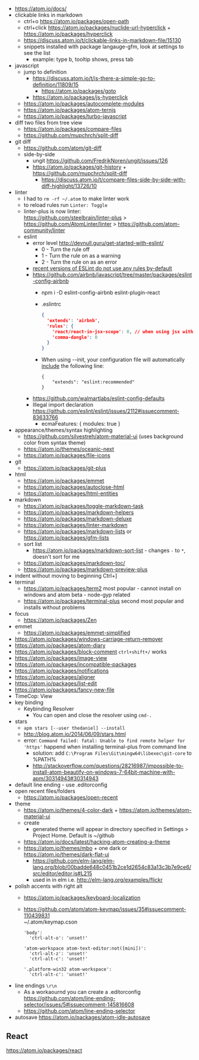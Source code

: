 - https://atom.io/docs/
- clickable links in markdown
  - ctrl+o https://atom.io/packages/open-path
  - ctrl+click https://atom.io/packages/nuclide-url-hyperclick + https://atom.io/packages/hyperclick
  - https://discuss.atom.io/t/clickable-links-in-markdown-file/15130
  - snippets installed with package langauge-gfm, look at settings to see the list
    - example: type b, tooltip shows, press tab
- javascript
  - jump to definition
    - https://discuss.atom.io/t/is-there-a-simple-go-to-definition/11809/15
      - https://atom.io/packages/goto
    - https://atom.io/packages/js-hyperclick
  - https://atom.io/packages/autocomplete-modules
  - https://atom.io/packages/atom-ternjs
  - https://atom.io/packages/turbo-javascript
- diff two files from tree view
  - https://atom.io/packages/compare-files
  - https://github.com/mupchrch/split-diff
- git diff
  - https://github.com/atom/git-diff
  - side-by-side
    - ungit https://github.com/FredrikNoren/ungit/issues/126
    - https://atom.io/packages/git-history + https://github.com/mupchrch/split-diff
      - https://discuss.atom.io/t/compare-files-side-by-side-with-diff-highlight/13726/10
- linter
  - I had to `rm -rf ~/.atom` to make linter work
  - to reload rules run `Linter: Toggle`
  - linter-plus is now linter:  
  https://github.com/steelbrain/linter-plus > https://github.com/AtomLinter/linter > https://github.com/atom-community/linter
  - eslint
    - error level http://devnull.guru/get-started-with-eslint/
      - 0 - Turn the rule off
      - 1 - Turn the rule on as a warning
      - 2 - Turn the rule on as an error
    - [recent versions of ESLint do not use any rules by-default](https://atom.io/packages/linter-eslint)
    - https://github.com/airbnb/javascript/tree/master/packages/eslint-config-airbnb
      - npm i -D eslint-config-airbnb eslint-plugin-react
      - .eslintrc

        ```json
        {
          'extends': 'airbnb',
          'rules': {
            'react/react-in-jsx-scope': 0, // when using jsx with i.e. cycle.js and not with react.js
            'comma-dangle': 0
          }
        }
        ```
      - When using --init, your configuration file will automatically [include](http://eslint.org/docs/user-guide/migrating-to-1.0.0.html) the following line:

        ```
        {
            "extends": "eslint:recommended"
        }
        ```
    - https://github.com/walmartlabs/eslint-config-defaults
    - Illegal import declaration https://github.com/eslint/eslint/issues/2112#issuecomment-83633766
      - ecmaFeatures: { modules: true }
- appearance/themes/syntax highlighting
  - https://github.com/silvestreh/atom-material-ui (uses background color from syntax theme)
  - https://atom.io/themes/oceanic-next
  - https://atom.io/packages/file-icons
- git
  - https://atom.io/packages/git-plus
- html
  - https://atom.io/packages/emmet
  - https://atom.io/packages/autoclose-html
  - https://atom.io/packages/html-entities
- markdown
  - https://atom.io/packages/toggle-markdown-task
  - https://atom.io/packages/markdown-helpers
  - https://atom.io/packages/markdown-deluxe
  - https://atom.io/packages/linter-markdown
  - https://atom.io/packages/markdown-lists or https://atom.io/packages/gfm-lists
  - sort list
    - https://atom.io/packages/markdown-sort-list - changes `-` to `*`, doesn't sort for me
  - https://atom.io/packages/markdown-toc/
  - https://atom.io/packages/markdown-preview-plus
- indent without moving to beginning Ctrl+]
- terminal
  - https://atom.io/packages/term2 most popular - cannot install on windows and atom beta - node-gyp related
  - https://atom.io/packages/terminal-plus second most popular and installs without problems
- focus
  - https://atom.io/packages/Zen
- emmet
  - https://atom.io/packages/emmet-simplified
- https://atom.io/packages/windows-carriage-return-remover
- https://atom.io/packages/atom-diary
- https://atom.io/packages/block-comment `ctrl+shift+/` works
- https://atom.io/packages/image-view
- https://atom.io/packages/incompatible-packages
- https://atom.io/packages/notifications
- https://atom.io/packages/aligner
- https://atom.io/packages/list-edit
- https://atom.io/packages/fancy-new-file
- TimeCop: View
- key binding
  - Keybinding Resolver
    - You can open and close the resolver using `cmd-.`
- stars
  - `apm stars [--user thedaniel] --install`
  - http://blog.atom.io/2014/06/09/stars.html
  - error: `Command failed: fatal: Unable to find remote helper for 'https'` happend when installing terminal-plus from command line
    - solution: add `C:\Program Files\Git\mingw64\libexec\git-core` to %PATH%
    - http://stackoverflow.com/questions/28216987/impossible-to-install-atom-beautify-on-windows-7-64bit-machine-with-apm/30314943#30314943
- default line ending - use .editorconfig
- open recent files/folders
  - https://atom.io/packages/open-recent
- theme
  - https://atom.io/themes/4-color-dark + https://atom.io/themes/atom-material-ui
  - create
    - generated theme will appear in directory specified in Settings > Project Home. Default is ~/github
  - https://atom.io/docs/latest/hacking-atom-creating-a-theme
  - https://atom.io/themes/mbo + one dark or https://atom.io/themes/dark-flat-ui
    - https://github.com/elm-lang/elm-lang.org/blob/00badde648c0451b2ce1d2654c83a13c3b7e9ce6/src/editor/editor.js#L215
    - used in in elm i.e. http://elm-lang.org/examples/flickr
- polish accents with right alt
  - https://atom.io/packages/keyboard-localization
  - https://github.com/atom/atom-keymap/issues/35#issuecomment-110439831  
    ~/.atom/keymap.cson

    ```
    'body':
      'ctrl-alt-o': 'unset!'

    'atom-workspace atom-text-editor:not([mini])':
      'ctrl-alt-z': 'unset!'
      'ctrl-alt-c': 'unset!'

    '.platform-win32 atom-workspace':
      'ctrl-alt-c': 'unset!'
    ```
- line endings `\r\n`
  - As a workaournd you can create a .editorconfig https://github.com/atom/line-ending-selector/issues/5#issuecomment-145816608
  - https://github.com/atom/line-ending-selector
- autosave https://atom.io/packages/atom-idle-autosave

## React

https://atom.io/packages/react
